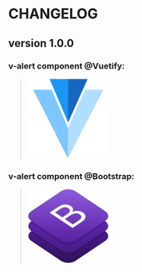 # CHANGELOG
## **version 1.0.0**


### **v-alert component @Vuetify:**
> [![v-alert](../../../../assets/logo/V_Image.png)](https://vuetifyjs.com/en/components/alerts#alert)


### **v-alert component @Bootstrap:**
> [![v-alert](../../../../assets/logo/B_Image.png)](https://getbootstrap.com/docs/4.0/components/alerts/)
